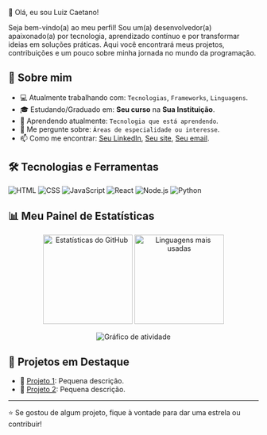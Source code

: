  👋 Olá, eu sou Luiz Caetano!

Seja bem-vindo(a) ao meu perfil! Sou um(a) desenvolvedor(a) apaixonado(a) por tecnologia, aprendizado contínuo e por transformar ideias em soluções práticas. Aqui você encontrará meus projetos, contribuições e um pouco sobre minha jornada no mundo da programação.

## 🚀 Sobre mim

- 💻 Atualmente trabalhando com: `Tecnologias`, `Frameworks`, `Linguagens`.
- 🎓 Estudando/Graduado em: **Seu curso** na **Sua Instituição**.
- 🌱 Aprendendo atualmente: `Tecnologia que está aprendendo`.
- 💬 Me pergunte sobre: `Áreas de especialidade ou interesse`.
- 📫 Como me encontrar: [Seu LinkedIn](https://linkedin.com/in/...), [Seu site](https://...), [Seu email](mailto:...).

## 🛠️ Tecnologias e Ferramentas

![HTML](https://img.shields.io/badge/HTML5-E34F26?style=for-the-badge&logo=html5&logoColor=white)
![CSS](https://img.shields.io/badge/CSS3-1572B6?style=for-the-badge&logo=css3&logoColor=white)
![JavaScript](https://img.shields.io/badge/JavaScript-F7DF1E?style=for-the-badge&logo=javascript&logoColor=black)
![React](https://img.shields.io/badge/React-20232A?style=for-the-badge&logo=react&logoColor=61DAFB)
![Node.js](https://img.shields.io/badge/Node.js-339933?style=for-the-badge&logo=nodedotjs&logoColor=white)
![Python](https://img.shields.io/badge/Python-3776AB?style=for-the-badge&logo=python&logoColor=white)

<!-- Adicione ou remova badges conforme suas habilidades -->

## 📊 Meu Painel de Estatísticas

<div align="center">

<!-- Estatísticas principais -->
<img height="180em" src="https://github-readme-stats.vercel.app/api?username=SEU-USUARIO&show_icons=true&theme=radical&include_all_commits=true&count_private=true" alt="Estatísticas do GitHub" />

<!-- Linguagens mais usadas -->
<img height="180em" src="https://github-readme-stats.vercel.app/api/top-langs/?username=SEU-USUARIO&layout=compact&theme=radical" alt="Linguagens mais usadas" />

<!-- Gráfico de atividade recente -->
![Gráfico de atividade](https://github-readme-activity-graph.vercel.app/graph?username=SEU-USUARIO&theme=github)

</div>

## 🧠 Projetos em Destaque

- 🔗 [Projeto 1](https://github.com/SEU-USUARIO/NOME-DO-PROJETO): Pequena descrição.
- 🔗 [Projeto 2](https://github.com/SEU-USUARIO/NOME-DO-PROJETO): Pequena descrição.

---

⭐️ Se gostou de algum projeto, fique à vontade para dar uma estrela ou contribuir!
